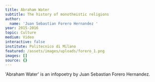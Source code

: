 ```yaml
---
title: Abraham Water
subtitle: The history of monotheistic religions
author:
  name: 'Juan Sebastian Forero Hernandez '
year: 2015-2016
topic: Culture
medium: Video
interactive: false
institute: Politecnico di Milano
featured: /assets/images/uploads/forero_1.png
images: []
source: {}
---
```

'Abraham Water' is an infopoetry by Juan Sebastian Forero Hernandez.
